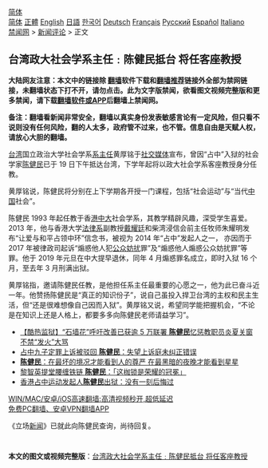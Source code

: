  <!-- 面包屑导航 --> <div class="breadcrumb"><!-- GTranslate: https://gtranslate.io/ -->  <div class="switcher notranslate">  <div class="selected">  <a href="#" onclick="return false;"> 简体</a>  </div>  <div class="option">  <a href="https://www.bannedbook.org" onclick="doGTranslate('zh-CN|zh-CN');jQuery('div.switcher div.selected a').html(jQuery(this).html());return false;" title="简体中文" class="nturl selected"> 简体</a>  <a href="https://www.bannedbook.org/zh-tw/" onclick="doGTranslate('zh-CN|zh-TW');jQuery('div.switcher div.selected a').html(jQuery(this).html());return false;" title="繁體中文" class="nturl"> 正體</a>  <a href="https://www.bannedbook.org/en/" onclick="doGTranslate('zh-CN|en');jQuery('div.switcher div.selected a').html(jQuery(this).html());return false;" title="English" class="nturl"> English</a>  <a href="https://www.bannedbook.org/ja/" onclick="doGTranslate('zh-CN|ja');jQuery('div.switcher div.selected a').html(jQuery(this).html());return false;" title="日本語" class="nturl"> 日語</a>  <a href="https://www.bannedbook.org/ko/" onclick="doGTranslate('zh-CN|ko');jQuery('div.switcher div.selected a').html(jQuery(this).html());return false;" title="한국어" class="nturl"> 한국어</a>  <a href="https://www.bannedbook.org/de/" onclick="doGTranslate('zh-CN|de');jQuery('div.switcher div.selected a').html(jQuery(this).html());return false;" title="Deutsch" class="nturl"> Deutsch</a>  <a href="https://www.bannedbook.org/fr/" onclick="doGTranslate('zh-CN|fr');jQuery('div.switcher div.selected a').html(jQuery(this).html());return false;" title="Français" class="nturl"> Français</a>  <a href="https://www.bannedbook.org/ru/" onclick="doGTranslate('zh-CN|ru');jQuery('div.switcher div.selected a').html(jQuery(this).html());return false;" title="Русский" class="nturl"> Русский</a>  <a href="https://www.bannedbook.org/es/" onclick="doGTranslate('zh-CN|es');jQuery('div.switcher div.selected a').html(jQuery(this).html());return false;" title="Español" class="nturl"> Español</a>  <a href="https://www.bannedbook.org/it/" onclick="doGTranslate('zh-CN|it');jQuery('div.switcher div.selected a').html(jQuery(this).html());return false;" title="Italiano" class="nturl"> Italiano</a>  </div>  </div>      <div class='breadcrumb-sub'><!-- Breadcrumb NavXT 6.3.0 --> <a href="https://www.bannedbook.org/" class="home">禁闻网</a> &gt; <a href="https://www.bannedbook.org/bnews/comments/" class="category">新闻评论</a> &gt; 正文</div></div><h2>台湾政大社会学系主任﹕陈健民抵台 将任客座教授</h2> <p class="notice"><b>大陆网友注意：本文中的链接除 <a href="https://github.com/bannedbook/fanqiang" >翻墙</a>软件下载和<a href="https://github.com/killgcd/justmysocks/blob/master/README.md">翻墙推荐</a>链接外全部为禁网链接，未翻墙状态下打不开，请勿点击。此为文字版禁闻，欲看图文视频完整版和更多禁闻，请下载<a href="https://github.com/bannedbook/fanqiang">翻墙软件或APP</a>后翻墙上禁闻网。</p><p>备注：翻墙看新闻非常安全，翻墙以真实身份发表敏感言论有一定风险，但只看不说则没有任何风险，翻的人太多，政府管不过来，也不管。信息自由是天赋人权，请放心大胆的翻墙。</b></p>  <div class="entry">  <p><a href="https://www.bannedbook.org/bnews/tag/%e5%8f%b0%e6%b9%be/" class="st_tag internal_tag" rel="tag" title="标签 台湾 下的日志">台湾</a>国立政治大学社会学系<a href="https://www.bannedbook.org/bnews/tag/%E7%B3%BB%E4%B8%BB%E4%BB%BB/" class="st_tag internal_tag" rel="tag" title="标签 系主任 下的日志">系主任</a>黄厚铭于<a href="https://www.bannedbook.org/bnews/tag/%e7%a4%be%e4%ba%a4%e5%aa%92%e4%bd%93/" class="st_tag internal_tag" rel="tag" title="标签 社交媒体 下的日志">社交媒体</a>宣布，曾因“占中”入狱的社会学家<a href="https://www.bannedbook.org/bnews/tag/%E9%99%88%E5%81%A5%E6%B0%91/" class="st_tag internal_tag" rel="tag" title="标签 陈健民 下的日志">陈健民</a>已于 19 日下午抵达台湾，下学年起将以政大社会学系客座教授身分任教。</p> <p>黄厚铭说，陈健民将分别在上下学期各开授一门课程，包括“社会运动”与“当代<span class='wp_keywordlink_affiliate'><a href="https://www.bannedbook.org/" title="中国" target="_blank">中国</a></span>社会”。</p>  <p>陈健民 1993 年起任教于香<a href="https://www.bannedbook.org/bnews/tag/%E6%B8%AF%E4%B8%AD%E5%A4%A7/" class="st_tag internal_tag" rel="tag" title="标签 港中大 下的日志">港中大</a>社会学系，其教学精辟风趣，深受学生喜爱。2013 年，他与香港大学<a href="https://www.bannedbook.org/bnews/tag/%E6%B3%95%E5%BE%8B%E7%B3%BB/" class="st_tag internal_tag" rel="tag" title="标签 法律系 下的日志">法律系</a>副教授<a href="https://www.bannedbook.org/bnews/tag/%e6%88%b4%e8%80%80%e5%bb%b7/" class="st_tag internal_tag" rel="tag" title="标签 戴耀廷 下的日志">戴耀廷</a>和柴湾浸信会前主任牧师朱耀明发布“让爱与和平占领中环”信念书，被视为 2014 年“占中”发起人之一， 亦因而于 2017 年被律政司起诉“煽惑他人犯<a href="https://www.bannedbook.org/bnews/tag/%E5%85%AC%E4%BC%97%E5%A6%A8%E6%89%B0/" class="st_tag internal_tag" rel="tag" title="标签 公众妨扰 下的日志">公众妨扰</a>罪”及“煽惑他人煽惑公众妨扰罪”等罪。他于 2019 年元旦在中大提早退休，同年 4 月煽惑罪名成立，即时入狱 16 个月，至去年 3 月刑满出狱。</p> <p>黄厚铭指，邀请陈健民任教，是他担任系主任最重要的心愿之一，他为此已奋斗近一年。他赞扬陈健民是“真正的知识份子”，说自己虽投入捍卫台湾的主权和民主生活，但“还是很难想像自己因而入狱”。黄厚铭又说，希望同学能把握机会，“不论是在知识上还是人格上，都要多多向陈健民老师请益学习”。</p>  <ul class='op-related-articles' title='相关阅读'> <li><a href='https://www.bannedbook.org/bnews/comments/20210522/1551775.html' target='_blank'>【酷热监狱】“石墙花”呼吁改善已获逾 5 万联署 <b>陈健民</b>忆惩教职员炎夏关窗 不禁“发火”大骂</a></li> <li><a href='https://www.bannedbook.org/bnews/headline/20210430/1537038.html' target='_blank'>占中九子定罪上诉被驳回 <b>陈健民</b>：失望上诉庭未纠正错误</a></li> <li><a href='https://www.bannedbook.org/bnews/comments/20201223/1453031.html' target='_blank'><b>陈健民</b>：在最坏的境况才能看到人的尊严 在最黑暗的夜晚才能看到星星</a></li> <li><a href='https://www.bannedbook.org/bnews/headline/20201216/1448855.html' target='_blank'>黎智英提堂腰缠铁链 <b>陈健民</b>：「这枷锁是荣耀的冠冕」</a></li> <li><a href='https://www.bannedbook.org/bnews/renquan/20200325/1300146.html' target='_blank'>香港占中运动发起人<b>陈健民</b>出狱：没有一刻后悔过</a></li> </ul> <p class="texttj"> <a href="https://github.com/bannedbook/fanqiang/wiki/V2ray%E6%9C%BA%E5%9C%BA" target="_blank">WIN/MAC/安卓/iOS高速翻墙:高清视频秒开,超低延迟</a><br/> <a href="https://github.com/bannedbook/fanqiang/wiki/%E7%A6%81%E9%97%BB%E7%BD%91%E5%AE%89%E5%8D%93%E7%BF%BB%E5%A2%99%E6%96%B0%E9%97%BBAPP" target="_blank">免费PC翻墙、安卓VPN翻墙APP</a></p><p>《立场<span class='wp_keywordlink_affiliate'><a href="https://www.bannedbook.org/" title="新闻">新闻</a></span>》已就此向陈健民查询，尚待回复。<br />  </p> <a name='sharetosocial'></a>  <div style="margin-bottom:5px;padding-bottom:5px;clear:both"> <div id="archive-pix-1" class="banner-ads"> <!-- AuctionX Display platform tag START --> <div id="26318x728x90x621x_ADSLOT2" clicktrack="%%CLICK_URL_ESC%%"></div> <!-- AuctionX Display platform tag END --> </div> <div id="archive-pix-2" class="banner-ads"> <!-- AuctionX Display platform tag START --> <div id="26315x300x250x621x_ADSLOT2" clicktrack="%%CLICK_URL_ESC%%"></div> <!-- AuctionX Display platform tag END --> </div> </div>  <div id="archive-pix-1" class="banner-ads"> <!-- AuctionX Display platform tag START --> <div id="26318x728x90x621x_ADSLOT3" clicktrack="%%CLICK_URL_ESC%%"></div> <!-- AuctionX Display platform tag END --> </div> <div><b>本文的图文或视频完整版</b>：<a href='https://www.bannedbook.org/bnews/comments/20210720/1590337.html'>台湾政大社会学系主任﹕陈健民抵台 将任客座教授</a></div>  </div><!--END ENTRY--> 